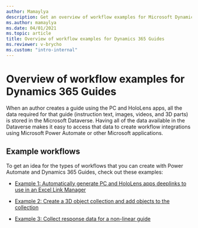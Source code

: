 ```yaml
---
author: Mamaylya
description: Get an overview of workflow examples for Microsoft Dynamics 365 Guides
ms.author: mamaylya
ms.date: 04/01/2021
ms.topic: article
title: Overview of workflow examples for Dynamics 365 Guides
ms.reviewer: v-brycho
ms.custom: "intro-internal"
---
```


# Overview of workflow examples for Dynamics 365 Guides

When an author creates a guide using the PC and HoloLens apps, all the data required for that guide (instruction text, images, videos, and 3D parts) is stored in the Microsoft Dataverse. Having all of the data available in the Dataverse makes it easy to access that data to create workflow integrations using Microsoft Power Automate or other Microsoft applications.
 
## Example workflows

To get an idea for the types of workflows that you can create with Power Automate and Dynamics 365 Guides, check out these examples:

- [Example 1: Automatically generate PC and HoloLens apps deeplinks to use in an Excel Link Manager](workflow-example-1.md)

- [Example 2: Create a 3D object collection and add objects to the collection](workflow-example-2.md)

- [Example 3: Collect response data for a non-linear guide](workflow-example-3.md)
